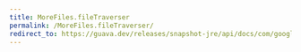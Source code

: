 ```yaml
---
title: MoreFiles.fileTraverser
permalink: /MoreFiles.fileTraverser/
redirect_to: https://guava.dev/releases/snapshot-jre/api/docs/com/google/common/io/MoreFiles.html#fileTraverser--
---
```

